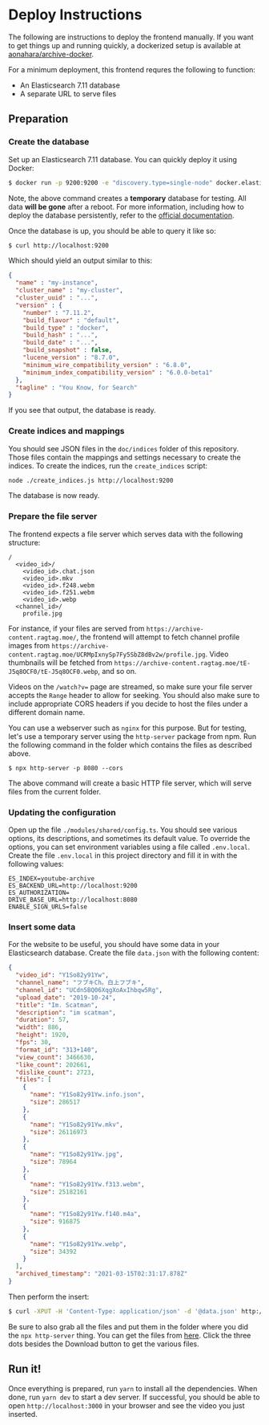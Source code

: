 # Deploy Instructions

The following are instructions to deploy the frontend manually. If you want to get things up and running quickly, a dockerized setup is available at [aonahara/archive-docker](https://gitlab.com/aonahara/archive-docker).

For a minimum deployment, this frontend requres the following to function:

- An Elasticsearch 7.11 database
- A separate URL to serve files

## Preparation

### Create the database

Set up an Elasticsearch 7.11 database. You can quickly deploy it using Docker:

```bash
$ docker run -p 9200:9200 -e "discovery.type=single-node" docker.elastic.co/elasticsearch/elasticsearch:7.11.2
```

Note, the above command creates a **temporary** database for testing. All data **will be gone** after a reboot. For more information, including how to deploy the database persistently, refer to the [official documentation](https://www.elastic.co/guide/en/elasticsearch/reference/7.11/docker.html).

Once the database is up, you should be able to query it like so:

```bash
$ curl http://localhost:9200
```

Which should yield an output similar to this:

```json
{
  "name" : "my-instance",
  "cluster_name" : "my-cluster",
  "cluster_uuid" : "...",
  "version" : {
    "number" : "7.11.2",
    "build_flavor" : "default",
    "build_type" : "docker",
    "build_hash" : "...",
    "build_date" : "...",
    "build_snapshot" : false,
    "lucene_version" : "8.7.0",
    "minimum_wire_compatibility_version" : "6.8.0",
    "minimum_index_compatibility_version" : "6.0.0-beta1"
  },
  "tagline" : "You Know, for Search"
}
```

If you see that output, the database is ready.

### Create indices and mappings

You should  see JSON files in the `doc/indices` folder of this repository. Those files contain the mappings and settings necessary to create the indices. To create the indices, run the `create_indices` script:

```bash
node ./create_indices.js http://localhost:9200
```

The database is now ready.

### Prepare the file server

The frontend expects a file server which serves data with the following structure:

```
/
  <video_id>/
    <video_id>.chat.json
    <video_id>.mkv
    <video_id>.f248.webm
    <video_id>.f251.webm
    <video_id>.webp
  <channel_id>/
    profile.jpg
```

For instance, if your files are served from `https://archive-content.ragtag.moe/`, the frontend will attempt to fetch channel profile images from `https://archive-content.ragtag.moe/UCRMpIxnySp7Fy5SbZ8dBv2w/profile.jpg`. Video thumbnails will be fetched from `https://archive-content.ragtag.moe/tE-J5q8OCF0/tE-J5q8OCF0.webp`, and so on.

Videos on the `/watch?v=` page are streamed, so make sure your file server accepts the `Range` header to allow for seeking. You should also make sure to include appropriate CORS headers if you decide to host the files under a different domain name.

You can use a webserver such as `nginx` for this purpose. But for testing, let's use a temporary server using the `http-server` package from npm. Run the following command in the folder which contains the files as described above.

```
$ npx http-server -p 8080 --cors
```

The above command will create a basic HTTP file server, which will serve files from the current folder.

### Updating the configuration

Open up the file `./modules/shared/config.ts`. You should see various options, its descriptions, and sometimes its default value. To override the options, you can set environment variables using a file called `.env.local`. Create the file `.env.local` in this project directory and fill it in with the following values:

```
ES_INDEX=youtube-archive
ES_BACKEND_URL=http://localhost:9200
ES_AUTHORIZATION=
DRIVE_BASE_URL=http://localhost:8080
ENABLE_SIGN_URLS=false
```

### Insert some data

For the website to be useful, you should have some data in your Elasticsearch database. Create the file `data.json` with the following content:

```json
{
  "video_id": "Y1So82y91Yw",
  "channel_name": "フブキCh。白上フブキ",
  "channel_id": "UCdn5BQ06XqgXoAxIhbqw5Rg",
  "upload_date": "2019-10-24",
  "title": "Im. Scatman",
  "description": "im scatman",
  "duration": 57,
  "width": 886,
  "height": 1920,
  "fps": 30,
  "format_id": "313+140",
  "view_count": 3466630,
  "like_count": 202661,
  "dislike_count": 2723,
  "files": [
    {
      "name": "Y1So82y91Yw.info.json",
      "size": 286517
    },
    {
      "name": "Y1So82y91Yw.mkv",
      "size": 26116973
    },
    {
      "name": "Y1So82y91Yw.jpg",
      "size": 78964
    },
    {
      "name": "Y1So82y91Yw.f313.webm",
      "size": 25182161
    },
    {
      "name": "Y1So82y91Yw.f140.m4a",
      "size": 916875
    },
    {
      "name": "Y1So82y91Yw.webp",
      "size": 34392
    }
  ],
  "archived_timestamp": "2021-03-15T02:31:17.878Z"
}
```

Then perform the insert:

```bash
$ curl -XPUT -H 'Content-Type: application/json' -d '@data.json' http://localhost:9200/youtube-archive/_doc/Y1So82y91Yw
```

Be sure to also grab all the files and put them in the folder where you did the `npx http-server` thing. You can get the files from [here](https://archive.ragtag.moe/watch?v=Y1So82y91Yw). Click the three dots besides the Download button to get the various files.

## Run it!

Once everything is prepared, run `yarn` to install all the dependencies. When done, run `yarn dev` to start a dev server. If successful, you should be able to open `http://localhost:3000` in your browser and see the video you just inserted.
